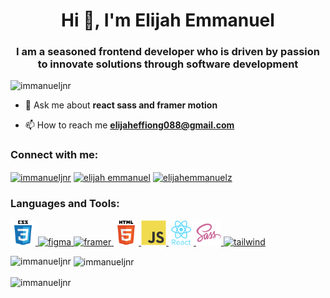 
<h1 align="center">Hi 👋, I'm Elijah Emmanuel</h1>
<h3 align="center">I am a seasoned frontend developer who is driven by passion to innovate solutions through software development</h3>

<p align="left"> <img src="https://komarev.com/ghpvc/?username=immanueljnr&label=Profile%20views&color=0e75b6&style=flat" alt="immanueljnr" /> </p>

- 💬 Ask me about **react sass and framer motion**

- 📫 How to reach me **elijaheffiong088@gmail.com**

<h3 align="left">Connect with me:</h3>
<p align="left">
<a href="https://dev.to/immanueljnr" target="blank"><img align="center" src="https://raw.githubusercontent.com/rahuldkjain/github-profile-readme-generator/master/src/images/icons/Social/devto.svg" alt="immanueljnr" height="30" width="40" /></a>
<a href="https://linkedin.com/in/elijah emmanuel" target="blank"><img align="center" src="https://raw.githubusercontent.com/rahuldkjain/github-profile-readme-generator/master/src/images/icons/Social/linked-in-alt.svg" alt="elijah emmanuel" height="30" width="40" /></a>
<a href="https://instagram.com/elijahemmanuelz" target="blank"><img align="center" src="https://raw.githubusercontent.com/rahuldkjain/github-profile-readme-generator/master/src/images/icons/Social/instagram.svg" alt="elijahemmanuelz" height="30" width="40" /></a>
</p>

<h3 align="left">Languages and Tools:</h3>
<p align="left"> <a href="https://www.w3schools.com/css/" target="_blank" rel="noreferrer"> <img src="https://raw.githubusercontent.com/devicons/devicon/master/icons/css3/css3-original-wordmark.svg" alt="css3" width="40" height="40"/> </a> <a href="https://www.figma.com/" target="_blank" rel="noreferrer"> <img src="https://www.vectorlogo.zone/logos/figma/figma-icon.svg" alt="figma" width="40" height="40"/> </a> <a href="https://www.framer.com/" target="_blank" rel="noreferrer"> <img src="https://www.vectorlogo.zone/logos/framer/framer-icon.svg" alt="framer" width="40" height="40"/> </a> <a href="https://www.w3.org/html/" target="_blank" rel="noreferrer"> <img src="https://raw.githubusercontent.com/devicons/devicon/master/icons/html5/html5-original-wordmark.svg" alt="html5" width="40" height="40"/> </a> <a href="https://developer.mozilla.org/en-US/docs/Web/JavaScript" target="_blank" rel="noreferrer"> <img src="https://raw.githubusercontent.com/devicons/devicon/master/icons/javascript/javascript-original.svg" alt="javascript" width="40" height="40"/> </a> <a href="https://reactjs.org/" target="_blank" rel="noreferrer"> <img src="https://raw.githubusercontent.com/devicons/devicon/master/icons/react/react-original-wordmark.svg" alt="react" width="40" height="40"/> </a> <a href="https://sass-lang.com" target="_blank" rel="noreferrer"> <img src="https://raw.githubusercontent.com/devicons/devicon/master/icons/sass/sass-original.svg" alt="sass" width="40" height="40"/> </a> <a href="https://tailwindcss.com/" target="_blank" rel="noreferrer"> <img src="https://www.vectorlogo.zone/logos/tailwindcss/tailwindcss-icon.svg" alt="tailwind" width="40" height="40"/> </a> </p>

<p><img align="left" src="https://github-readme-stats.vercel.app/api/top-langs?username=immanueljnr&show_icons=true&locale=en&layout=compact" alt="immanueljnr" /></p>

<p>&nbsp;<img align="center" src="https://github-readme-stats.vercel.app/api?username=immanueljnr&show_icons=true&locale=en" alt="immanueljnr" /></p>

<p><img align="center" src="https://github-readme-streak-stats.herokuapp.com/?user=immanueljnr&" alt="immanueljnr" /></p>
